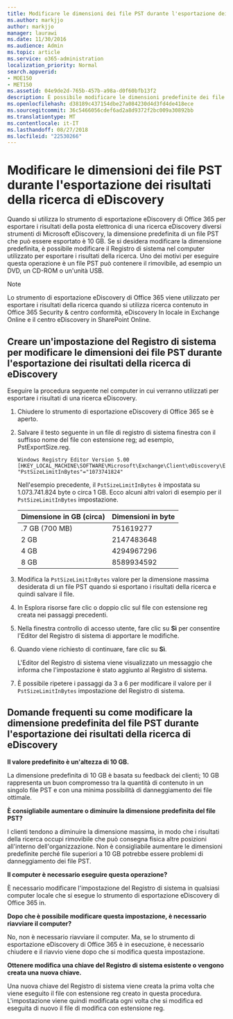 ```yaml
---
title: Modificare le dimensioni dei file PST durante l'esportazione dei risultati della ricerca di eDiscovery
ms.author: markjjo
author: markjjo
manager: laurawi
ms.date: 11/30/2016
ms.audience: Admin
ms.topic: article
ms.service: o365-administration
localization_priority: Normal
search.appverid:
- MOE150
- MET150
ms.assetid: 04e9de2d-765b-457b-a98a-d0f60bfb13f2
description: È possibile modificare le dimensioni predefinite dei file PST file scaricato nel computer quando si esportano i risultati della ricerca eDiscovery.
ms.openlocfilehash: d38189c437154dbe27a084230d4d3fd4de418ece
ms.sourcegitcommit: 36c5466056cdef6ad2a8d9372f2bc009a30892bb
ms.translationtype: MT
ms.contentlocale: it-IT
ms.lasthandoff: 08/27/2018
ms.locfileid: "22530266"
---
```

# <a name="change-the-size-of-pst-files-when-exporting-ediscovery-search-results"></a>Modificare le dimensioni dei file PST durante l'esportazione dei risultati della ricerca di eDiscovery

Quando si utilizza lo strumento di esportazione eDiscovery di Office 365 per esportare i risultati della posta elettronica di una ricerca eDiscovery diversi strumenti di Microsoft eDiscovery, la dimensione predefinita di un file PST che può essere esportato è 10 GB. Se si desidera modificare la dimensione predefinita, è possibile modificare il Registro di sistema nel computer utilizzato per esportare i risultati della ricerca. Uno dei motivi per eseguire questa operazione è un file PST può contenere il rimovibile, ad esempio un DVD, un CD-ROM o un'unità USB. 
  
> [!NOTE]
>  Lo strumento di esportazione eDiscovery di Office 365 viene utilizzato per esportare i risultati della ricerca quando si utilizza ricerca contenuto in Office 365 Security &amp; centro conformità, eDiscovery In locale in Exchange Online e il centro eDiscovery in SharePoint Online. 
  
## <a name="create-a-registry-setting-to-change-the-size-of-pst-files-when-you-export-ediscovery-search-results"></a>Creare un'impostazione del Registro di sistema per modificare le dimensioni dei file PST durante l'esportazione dei risultati della ricerca di eDiscovery

Eseguire la procedura seguente nel computer in cui verranno utilizzati per esportare i risultati di una ricerca eDiscovery.
  
1. Chiudere lo strumento di esportazione eDiscovery di Office 365 se è aperto. 
    
2. Salvare il testo seguente in un file di registro di sistema finestra con il suffisso nome del file con estensione reg; ad esempio, PstExportSize.reg. 
    
    ```
    Windows Registry Editor Version 5.00
    [HKEY_LOCAL_MACHINE\SOFTWARE\Microsoft\Exchange\Client\eDiscovery\ExportTool]
    "PstSizeLimitInBytes"="1073741824"
    ```

    Nell'esempio precedente, il `PstSizeLimitInBytes` è impostata su 1.073.741.824 byte o circa 1 GB. Ecco alcuni altri valori di esempio per il `PstSizeLimitInBytes` impostazione. 
    
    |**Dimensione in GB (circa)**|**Dimensioni in byte**|
    |:-----|:-----|
    |.7 GB (700 MB)  <br/> |751619277  <br/> |
    |2 GB  <br/> |2147483648  <br/> |
    |4 GB  <br/> |4294967296  <br/> |
    |8 GB  <br/> |8589934592  <br/> |
   
3. Modifica la `PstSizeLimitInBytes` valore per la dimensione massima desiderata di un file PST quando si esportano i risultati della ricerca e quindi salvare il file. 
    
4. In Esplora risorse fare clic o doppio clic sul file con estensione reg creata nei passaggi precedenti.
    
5. Nella finestra controllo di accesso utente, fare clic su **Sì** per consentire l'Editor del Registro di sistema di apportare le modifiche. 
    
6. Quando viene richiesto di continuare, fare clic su **Sì**.
    
    L'Editor del Registro di sistema viene visualizzato un messaggio che informa che l'impostazione è stato aggiunto al Registro di sistema.
    
7. È possibile ripetere i passaggi da 3 a 6 per modificare il valore per il `PstSizeLimitInBytes` impostazione del Registro di sistema. 
  
## <a name="frequently-asked-questions-about-changing-the-default-size-of-pst-files-when-you-export-ediscovery-search-results"></a>Domande frequenti su come modificare la dimensione predefinita del file PST durante l'esportazione dei risultati della ricerca di eDiscovery

 **Il valore predefinito è un'altezza di 10 GB.**
  
La dimensione predefinita di 10 GB è basata su feedback dei clienti; 10 GB rappresenta un buon compromesso tra la quantità di contenuto in un singolo file PST e con una minima possibilità di danneggiamento dei file ottimale.
  
 **È consigliabile aumentare o diminuire la dimensione predefinita del file PST?**
  
I clienti tendono a diminuire la dimensione massima, in modo che i risultati della ricerca occupi rimovibile che può consegna fisica altre posizioni all'interno dell'organizzazione. Non è consigliabile aumentare le dimensioni predefinite perché file superiori a 10 GB potrebbe essere problemi di danneggiamento dei file PST.
  
 **Il computer è necessario eseguire questa operazione?**
  
È necessario modificare l'impostazione del Registro di sistema in qualsiasi computer locale che si esegue lo strumento di esportazione eDiscovery di Office 365 in.
  
 **Dopo che è possibile modificare questa impostazione, è necessario riavviare il computer?**
  
No, non è necessario riavviare il computer. Ma, se lo strumento di esportazione eDiscovery di Office 365 è in esecuzione, è necessario chiudere e il riavvio viene dopo che si modifica questa impostazione.
  
 **Ottenere modifica una chiave del Registro di sistema esistente o vengono creata una nuova chiave.**
  
Una nuova chiave del Registro di sistema viene creata la prima volta che viene eseguito il file con estensione reg creato in questa procedura. L'impostazione viene quindi modificata ogni volta che si modifica ed eseguita di nuovo il file di modifica con estensione reg.
